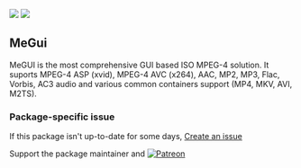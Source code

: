 [![](https://img.shields.io/chocolatey/v/megui?color=green&label=megui)](https://chocolatey.org/packages/megui) [![](https://img.shields.io/chocolatey/dt/megui)](https://chocolatey.org/packages/megui)

## MeGui

MeGUI is the most comprehensive GUI based ISO MPEG-4 solution. It suports MPEG-4 ASP (xvid), MPEG-4 AVC (x264), AAC, MP2, MP3, Flac, Vorbis, AC3 audio and various common containers support (MP4, MKV, AVI, M2TS).

### Package-specific issue
If this package isn't up-to-date for some days, [Create an issue](https://github.com/tunisiano187/Choco-packages/issues/new/choose)

Support the package maintainer and [![Patreon](https://cdn.jsdelivr.net/gh/tunisiano187/choco-packages@f986b7f5de3afc021180256752805698d4efbc38/icons/patreon.png)](https://www.patreon.com/tunisiano)
